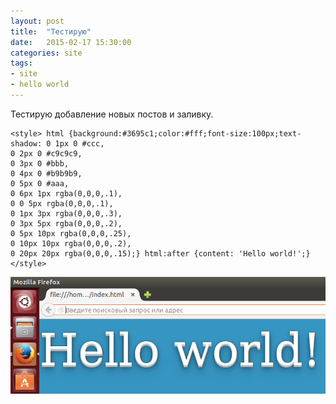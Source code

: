 ```yaml
---
layout: post
title:  "Тестирую"
date:   2015-02-17 15:30:00
categories: site
tags:
- site
- hello world
---
```

Тестирую добавление новых постов и заливку.

    <style> html {background:#3695c1;color:#fff;font-size:100px;text-shadow: 0 1px 0 #ccc,
    0 2px 0 #c9c9c9,
    0 3px 0 #bbb,
    0 4px 0 #b9b9b9,
    0 5px 0 #aaa,
    0 6px 1px rgba(0,0,0,.1),
    0 0 5px rgba(0,0,0,.1),
    0 1px 3px rgba(0,0,0,.3),
    0 3px 5px rgba(0,0,0,.2),
    0 5px 10px rgba(0,0,0,.25),
    0 10px 10px rgba(0,0,0,.2),
    0 20px 20px rgba(0,0,0,.15);} html:after {content: 'Hello world!';}</style>

<img src="/image/picture/hellohtml.png" >
</code>